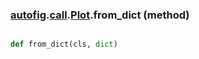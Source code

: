 ### [autofig](autofig.md).[call](autofig.call.md).[Plot](autofig.call.Plot.md).from_dict (method)


```py

def from_dict(cls, dict)

```


